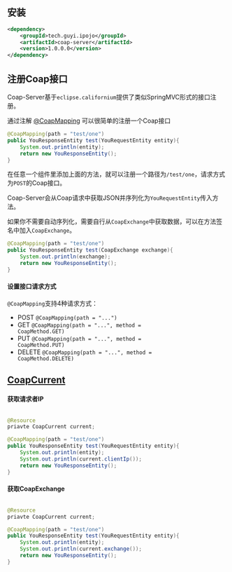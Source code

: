 ## 安装
```xml
<dependency>
    <groupId>tech.guyi.ipojo</groupId>
    <artifactId>coap-server</artifactId>
    <version>1.0.0.0</version>
</dependency>
```

## 注册Coap接口

Coap-Server基于<code>eclipse.californium</code>提供了类似SpringMVC形式的接口注册。

通过注解 [@CoapMapping](../coap-server/src/main/java/tech/guyi/ipojo/module/coap/annotation/CoapMapping.java) 可以很简单的注册一个Coap接口

``` java
@CoapMapping(path = "test/one")
public YouResponseEntity test(YouRequestEntity entity){
    System.out.println(entity);
    return new YouResponseEntity();
}
```

在任意一个组件里添加上面的方法，就可以注册一个路径为<code>/test/one</code>，请求方式为<code>POST</code>的Coap接口。

Coap-Server会从Coap请求中获取JSON并序列化为<code>YouRequestEntity</code>传入方法。

如果你不需要自动序列化，需要自行从<code>CoapExchange</code>中获取数据，可以在方法签名中加入<code>CoapExchange</code>。

``` java
@CoapMapping(path = "test/one")
public YouResponseEntity test(CoapExchange exchange){
    System.out.println(exchange);
    return new YouResponseEntity();
}
```

#### 设置接口请求方式

<code>@CoapMapping</code>支持4种请求方式：

* POST <code>@CoapMapping(path = "...")</code>
* GET <code>@CoapMapping(path = "...", method = CoapMethod.GET)</code>
* PUT <code>@CoapMapping(path = "...", method = CoapMethod.PUT)</code>
* DELETE <code>@CoapMapping(path = "...", method = CoapMethod.DELETE)</code>

## [CoapCurrent](../coap-server/src/main/java/tech/guyi/ipojo/module/coap/utils/CoapCurrent.java)

#### 获取请求者IP

``` java

@Resource
priavte CoapCurrent current;

@CoapMapping(path = "test/one")
public YouResponseEntity test(YouRequestEntity entity){
    System.out.println(entity);
    System.out.println(current.clientIp());
    return new YouResponseEntity();
}

```

#### 获取CoapExchange

``` java

@Resource
priavte CoapCurrent current;

@CoapMapping(path = "test/one")
public YouResponseEntity test(YouRequestEntity entity){
    System.out.println(entity);
    System.out.println(current.exchange());
    return new YouResponseEntity();
}

```